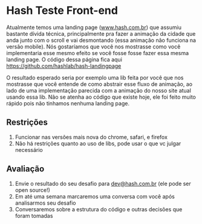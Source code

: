 # Hash Teste Front-end

Atualmente temos uma landing page (www.hash.com.br) que assumiu bastante dívida técnica, principalmente pra fazer a animação da cidade que anda junto com o scroll e vai desmontando (essa animação não funciona na versão mobile). Nós gostaríamos que você nos mostrasse como você implementaria esse mesmo efeito se você fosse fosse fazer essa mesma landing page. O código dessa página fica aqui https://github.com/hashlab/hash-landingpage

O resultado esperado seria por exemplo uma lib feita por você que nos mostrasse que você entende de como abstrair esse fluxo de animação, ao lado de uma implementação parecida com a animação do nosso site atual usando essa lib. Não se atenha ao código que existe hoje, ele foi feito muito rápido pois não tinhamos nenhuma landing page.

## Restrições

1. Funcionar nas versões mais nova do chrome, safari, e firefox
2. Não há restrições quanto ao uso de libs, pode usar o que vc julgar necessário

## Avaliação

1. Envie o resultado do seu desafio para dev@hash.com.br (ele pode ser open source!)
2. Em até uma semana marcaremos uma conversa com você após analisarmos seu desafio
3. Conversaremos sobre a estrutura do código e outras decisões que foram tomadas

